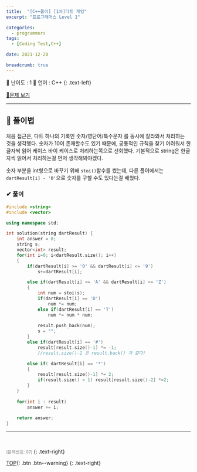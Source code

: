 ```yaml
---
title:  "[C++풀이] [1차]다트 게임"
excerpt: "프로그래머스 Level 1"

categories:
  - programmers
tags:
  - [Coding Test,C++]

date: 2021-12-20

breadcrumb: true
---
```


<div class="notice--warning" markdown=1>
 <span>📄 난이도 : 1      </span> 
 <span>📄 언어 : C++  </span> 
  {: .text-left}
 </div>
 
 [📂문제 보기](https://programmers.co.kr/learn/courses/30/lessons/17682?language=cpp) 

***
##  🔶 풀이법
처음 접근은, 다트 하나의 기록인 숫자/영단어/특수문자 를 동시에 잘라와서 처리하는 것을 생각했다. 
숫자가 10이 존재할수도 있기 때문에, 공통적인 규칙을 찾기 어려워서 한글자씩 읽어 케이스 바이 케이스로 처리하는쪽으로 선회했다.
기본적으로 string은 한글자씩 읽어서 처리하는걸 먼저 생각해봐야겠다.   

숫자 부분을 int형으로 바꾸기 위해 `stoi()`함수를 썼는데, 다른 풀이에서는 `dartResult[i] - '0'`으로 숫자를 구할 수도 있다는걸 배웠다.

### ✔ 풀이

```c++
#include <string>
#include <vector>

using namespace std;

int solution(string dartResult) {
    int answer = 0;
    string s;
    vector<int> result;
    for(int i=0; i<dartResult.size(); i++)
    {
        if(dartResult[i] >= '0' && dartResult[i] <= '9')
            s+=dartResult[i];

        else if(dartResult[i] >= 'A' && dartResult[i] <= 'Z')
        {
            int num = stoi(s);
            if(dartResult[i] == 'D')
                num *= num;
            else if(dartResult[i] == 'T')
                num *= num * num;
            
            result.push_back(num);
            s = "";
        }
        else if(dartResult[i] == '#')
            result[result.size()-1] *= -1;
            //result.size()-1 은 result.back() 과 같다!

        else if( dartResult[i] == '*')
        {
            result[result.size()-1] *= 2;
            if(result.size() > 1) result[result.size()-2] *=2;
        }
    }
    
    for(int i : result)
        answer += i;
    
    return answer;
}

```
--- 
<br>


  <small style ="color:gray;">(문제번호: 07) </small> 
 {: .text-right}

[TOP](#){: .btn .btn--warning} 
{: .text-right}